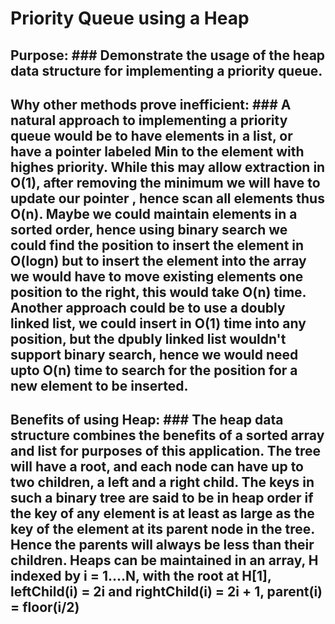# Priority Queue using a Heap

## Purpose: ### Demonstrate the usage of the heap data structure for implementing a priority queue. 

## Why other methods prove inefficient: ### A natural approach to implementing a priority queue would be to have elements in a list, or have a pointer labeled Min to the element with highes priority. While this may allow extraction in O(1), after removing the minimum we will have to update our pointer , hence scan all elements thus O(n). Maybe we could maintain elements in a sorted order, hence using binary search we could find the position to insert the element in O(logn) but to insert the element into the array we would have to move existing elements one position to the right, this would take O(n) time. Another approach could be to use a doubly linked list, we could insert in O(1) time into any position, but the dpubly linked list wouldn't support binary search, hence we would need upto O(n) time to search for the position for a new element to be inserted.   

## Benefits of using Heap: ### The heap data structure combines the benefits of a sorted array and list for purposes of this application. The tree will have a root, and each node can have up to two children, a left and a right child. The keys in such a binary tree are said to be in heap order if the key of any element is at least as large as the key of the element at its parent node in the tree. Hence the parents will always be less than their children. Heaps can be maintained in an array, H indexed by i = 1....N, with the root at H[1], leftChild(i) = 2i and rightChild(i) = 2i + 1, parent(i) = floor(i/2) 